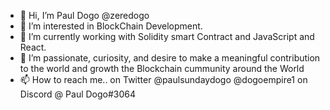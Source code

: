 - 👋 Hi, I’m Paul Dogo @zeredogo
- 👀 I’m interested in BlockChain Development.
- 🌱 I’m currently working with Solidity smart Contract and JavaScript and React.
- 💞️ I’m passionate, curiosity, and desire to make a meaningful contribution to the world and growth the Blockchain cummunity around the World
- 📫 How to reach me.. on Twitter @paulsundaydogo @dogoempire1 on Discord @ Paul Dogo#3064

<!---
zeredogo/zeredogo is a ✨ special ✨ repository because its `README.md` (this file) appears on your GitHub profile.
You can click the Preview link to take a look at your changes.
--->

